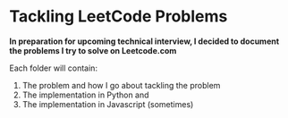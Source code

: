 # Tackling LeetCode Problems #

**In preparation for upcoming technical interview, I decided to document the problems I try to solve on Leetcode.com**

Each folder will contain:

1. The problem and how I go about tackling the problem
2. The implementation in Python and
3. The implementation in Javascript (sometimes)
